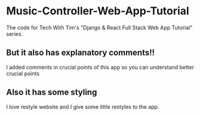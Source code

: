 # Music-Controller-Web-App-Tutorial

The code for Tech With Tim's "Django & React Full Stack Web App Tutorial" series.

## But it also has explanatory comments!!
I added comments in crucial points of this app so you can understand better crucial points

## Also it has some styling
I love restyle website and I give some little restyles to the app.

